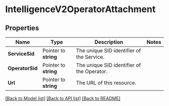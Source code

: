 # IntelligenceV2OperatorAttachment

## Properties

Name | Type | Description | Notes
------------ | ------------- | ------------- | -------------
**ServiceSid** | Pointer to **string** | The unique SID identifier of the Service. |
**OperatorSid** | Pointer to **string** | The unique SID identifier of the Operator. |
**Url** | Pointer to **string** | The URL of this resource. |

[[Back to Model list]](../README.md#documentation-for-models) [[Back to API list]](../README.md#documentation-for-api-endpoints) [[Back to README]](../README.md)


